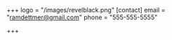 +++
logo = "/images/revelblack.png"
[contact]
email = "ramdettmer@gmail.com"
phone = "555-555-5555"

+++
